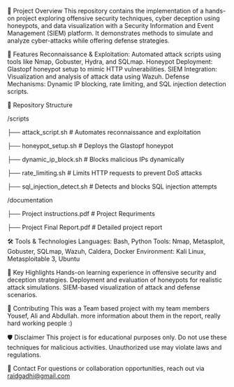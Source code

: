 📖 Project Overview
This repository contains the implementation of a hands-on project exploring offensive security techniques, cyber deception using honeypots, and data visualization with a Security Information and Event Management (SIEM) platform.
It demonstrates methods to simulate and analyze cyber-attacks while offering defense strategies.

🚀 Features
Reconnaissance & Exploitation: Automated attack scripts using tools like Nmap, Gobuster, Hydra, and SQLmap.
Honeypot Deployment: Glastopf honeypot setup to mimic HTTP vulnerabilities.
SIEM Integration: Visualization and analysis of attack data using Wazuh.
Defense Mechanisms: Dynamic IP blocking, rate limiting, and SQL injection detection scripts.

📂 Repository Structure

/scripts

   ├── attack_script.sh          # Automates reconnaissance and exploitation

   ├── honeypot_setup.sh         # Deploys the Glastopf honeypot

   ├── dynamic_ip_block.sh       # Blocks malicious IPs dynamically

   ├── rate_limiting.sh          # Limits HTTP requests to prevent DoS attacks

   ├── sql_injection_detect.sh   # Detects and blocks SQL injection attempts


/documentation

   ├── Project instructions.pdf           # Project Requriments

   ├── Project Final Report.pdf           # Detailed project report
   

🛠️ Tools & Technologies
Languages: Bash, Python
Tools: Nmap, Metasploit, Gobuster, SQLmap, Wazuh, Caldera, Docker
Environment: Kali Linux, Metasploitable 3, Ubuntu

🌟 Key Highlights
Hands-on learning experience in offensive security and deception strategies.
Deployment and evaluation of honeypots for realistic attack simulations.
SIEM-based visualization of attack and defense scenarios.

🧩 Contributing
This was a Team based project with my team members Yousef, Ali and Abdullah. more information about them in the report, really hard working people :)

🛡️ Disclaimer
This project is for educational purposes only. Do not use these techniques for malicious activities. Unauthorized use may violate laws and regulations.

📧 Contact
For questions or collaboration opportunities, reach out via raidgadhi@gmail.com


